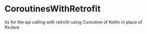 # CoroutinesWithRetrofit
Its for the api calling with retrofit using Coroutine of Koltin in place of RxJava
